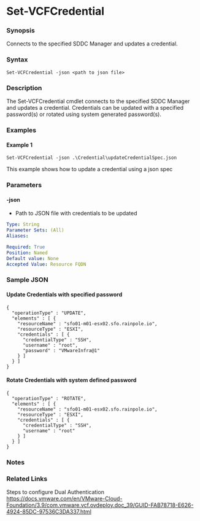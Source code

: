 # Set-VCFCredential

### Synopsis
Connects to the specified SDDC Manager and updates a credential.

### Syntax
```
Set-VCFCredential -json <path to json file>
```

### Description
The Set-VCFCredential cmdlet connects to the specified SDDC Manager and updates a credential.
Credentials can be updated with a specified password(s) or rotated using system generated password(s).

### Examples
#### Example 1
```
Set-VCFCredential -json .\Credential\updateCredentialSpec.json
```
This example shows how to update a credential using a json spec

### Parameters

#### -json
- Path to JSON file with credentials to be updated

```yaml
Type: String
Parameter Sets: (All)
Aliases:

Required: True
Position: Named
Default value: None
Accepted Value: Resource FQDN
```
### Sample JSON
#### Update Credentials with specified password
```
{
  "operationType" : "UPDATE",
  "elements" : [ {
    "resourceName" : "sfo01-m01-esx02.sfo.rainpole.io",
    "resourceType" : "ESXI",
    "credentials" : [ {
      "credentialType" : "SSH",
      "username" : "root",
      "password" : "VMwareInfra@1"
    } ]
  } ]
}

```
#### Rotate Credentials with system defined password
```
{
  "operationType" : "ROTATE",
  "elements" : [ {
    "resourceName" : "sfo01-m01-esx02.sfo.rainpole.io",
    "resourceType" : "ESXI",
    "credentials" : [ {
      "credentialType" : "SSH",
      "username" : "root"
    } ]
  } ]
}

```

### Notes

### Related Links
Steps to configure Dual Authentication https://docs.vmware.com/en/VMware-Cloud-Foundation/3.9/com.vmware.vcf.ovdeploy.doc_39/GUID-FAB78718-E626-4924-85DC-97536C3DA337.html
